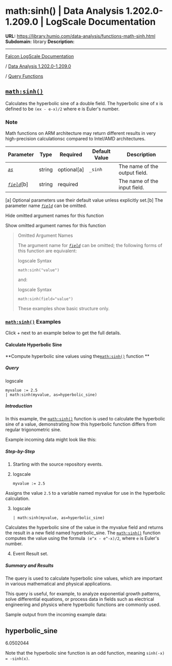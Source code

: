 # math:sinh() | Data Analysis 1.202.0-1.209.0 | LogScale Documentation

**URL:** https://library.humio.com/data-analysis/functions-math-sinh.html
**Subdomain:** library
**Description:** 

---

[Falcon LogScale Documentation](https://library.humio.com)

/ [Data Analysis 1.202.0-1.209.0](data-analysis-docs.html)

/ [Query Functions](functions.html)

## [`math:sinh()`](functions-math-sinh.html "math:sinh\(\)")

Calculates the hyperbolic sine of a double field. The hyperbolic sine of x is defined to be `(ex - e-x)/2` where e is Euler's number. 

### Note

Math functions on ARM architecture may return different results in very high-precision calculationsc compared to Intel/AMD architectures.

Parameter| Type| Required| Default Value| Description  
---|---|---|---|---  
[ _`as`_](functions-math-sinh.html#query-functions-math-sinh-as)|  string| optional[a] | `_sinh`|  The name of the output field.   
[_`field`_](functions-math-sinh.html#query-functions-math-sinh-field)[b]| string| required |  |  The name of the input field.   
[a] Optional parameters use their default value unless explicitly set.[b] The parameter name [_`field`_](functions-math-sinh.html#query-functions-math-sinh-field) can be omitted.  
  
Hide omitted argument names for this function

Show omitted argument names for this function

> Omitted Argument Names
> 
> The argument name for [_`field`_](functions-math-sinh.html#query-functions-math-sinh-field) can be omitted; the following forms of this function are equivalent:
> 
> logscale Syntax
>     
>     
>     math:sinh("value")
> 
> and:
> 
> logscale Syntax
>     
>     
>     math:sinh(field="value")
> 
> These examples show basic structure only.

### [`math:sinh()`](functions-math-sinh.html "math:sinh\(\)") Examples

Click + next to an example below to get the full details.

#### Calculate Hyperbolic Sine

**Compute hyperbolic sine values using the[`math:sinh()`](functions-math-sinh.html "math:sinh\(\)") function **

##### Query

logscale
    
    
    myvalue := 2.5
    | math:sinh(myvalue, as=hyperbolic_sine)

##### Introduction

In this example, the [`math:sinh()`](functions-math-sinh.html "math:sinh\(\)") function is used to calculate the hyperbolic sine of a value, demonstrating how this hyperbolic function differs from regular trigonometric sine. 

Example incoming data might look like this: 

##### Step-by-Step

  1. Starting with the source repository events.

  2. logscale
         
         myvalue := 2.5

Assigns the value `2.5` to a variable named myvalue for use in the hyperbolic calculation. 

  3. logscale
         
         | math:sinh(myvalue, as=hyperbolic_sine)

Calculates the hyperbolic sine of the value in the myvalue field and returns the result in a new field named hyperbolic_sine. The [`math:sinh()`](functions-math-sinh.html "math:sinh\(\)") function computes the value using the formula` (e^x - e^-x)/2`, where `e` is Euler's number. 

  4. Event Result set.




##### Summary and Results

The query is used to calculate hyperbolic sine values, which are important in various mathematical and physical applications. 

This query is useful, for example, to analyze exponential growth patterns, solve differential equations, or process data in fields such as electrical engineering and physics where hyperbolic functions are commonly used. 

Sample output from the incoming example data: 

hyperbolic_sine  
---  
6.0502044  
  
Note that the hyperbolic sine function is an odd function, meaning `sinh(-x) = -sinh(x)`.
